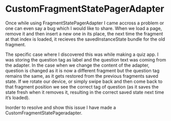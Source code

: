 # CustomFragmentStatePagerAdapter

Once while using FragmentStatePagerAdapter I came accross a problem or one can even say a bug which I would like to share. When we load a page, remove it and then insert a new one in its place, the next time the fragment at that index is loaded, it recieves the savedInstanceState bundle for the old fragment.

The specific case where I discovered this was while making a quiz app. I was storing the question tag as label and the question text was coming from the adapter. In the case when we change the content of the adapter, question is changed as it is now a different fragment but the question tag remains the same, as it gets restored from the previous fragments saved state. If we rotate our device, or simply swipe back and then come back to that fragment position we see the correct tag of question (as it saves the state fresh when it removes it, resulting in the correct saved state next time it’s loaded).

Inorder to resolve and show this issue I have made a CustomFragmentStatePageradapter.
